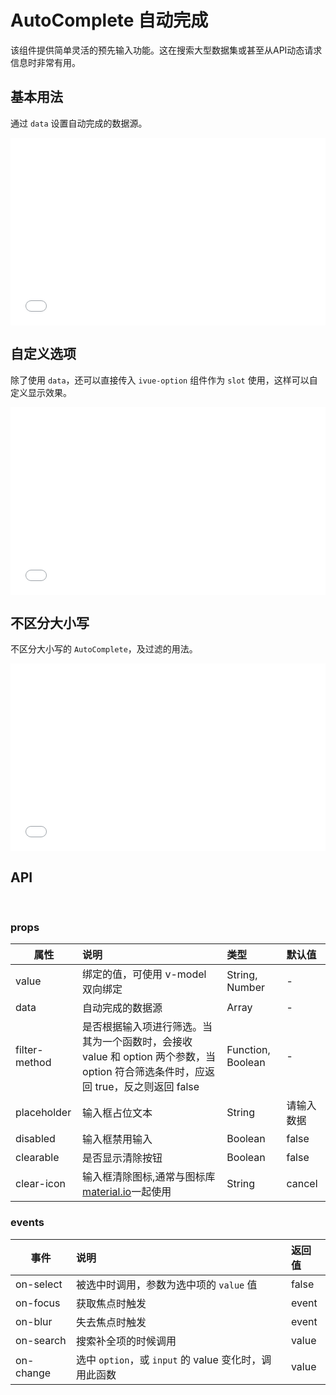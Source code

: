 # AutoComplete 自动完成

该组件提供简单灵活的预先输入功能。这在搜索大型数据集或甚至从API动态请求信息时非常有用。

## 基本用法

通过 ```data``` 设置自动完成的数据源。

<iframe width="100%" height="300" src="//jsfiddle.net/qq282126990/6akstmgj/embedded/result,html,css,js/" allowfullscreen="allowfullscreen" allowpaymentrequest frameborder="0"></iframe>

## 自定义选项

除了使用 ```data```，还可以直接传入 ```ivue-option``` 组件作为 ```slot``` 使用，这样可以自定义显示效果。

<iframe width="100%" height="300" src="//jsfiddle.net/qq282126990/zoyhq3Lf/embedded/result,html,css,js/" allowfullscreen="allowfullscreen" allowpaymentrequest frameborder="0"></iframe>


## 不区分大小写

不区分大小写的 ```AutoComplete```，及过滤的用法。

<iframe width="100%" height="300" src="//jsfiddle.net/qq282126990/ejbznw5q/embedded/result,html,css,js/" allowfullscreen="allowfullscreen" allowpaymentrequest frameborder="0"></iframe>


## API
<br>

### props     

| 属性          | 说明                             | 类型   | 默认值 |
| ------------- | :------------------------------- | :----- | :----- |
| value    | 绑定的值，可使用 v-model 双向绑定 | String, Number | -      |           
| data    | 自动完成的数据源 | Array | -      |                  
| filter-method    | 是否根据输入项进行筛选。当其为一个函数时，会接收 value 和 option 两个参数，当 option 符合筛选条件时，应返回 true，反之则返回 false | Function, Boolean | -      |                  
| placeholder    | 输入框占位文本	 | String | 请输入数据      |                  
| disabled    | 输入框禁用输入	 | Boolean | false      |                  
| clearable    | 是否显示清除按钮	 | Boolean | false      |                  
| clear-icon    | 输入框清除图标,通常与图标库 [material.io](https://material.io/tools/icons/?icon=keyboard_arrow_left&style=baseline)一起使用	 | String | cancel      |                  

### events      
  
| 事件      | 说明                     |  返回值 |
| --------- | :----------------------- | :----- |
| on-select | 被选中时调用，参数为选中项的 ```value``` 值 |  false  |
| on-focus| 获取焦点时触发 |  event  |
| on-blur| 失去焦点时触发 |  event  |
| on-search | 搜索补全项的时候调用 |  value  |
| on-change | 选中 ```option```，或 ```input``` 的 value 变化时，调用此函数 |  value  |
    
